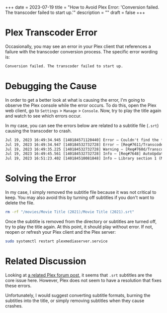 +++
date = 2023-07-19
title = "How to Avoid Plex Error: 'Conversion failed. The transcoder failed to start up.'"
description = ""
draft = false
+++

# Plex Transcoder Error

Occasionally, you may see an error in your Plex client that references a failure
with the transcoder conversion process. The specific error wording is:

``` txt
Conversion failed. The transcoder failed to start up.
```

# Debugging the Cause

In order to get a better look at what is causing the error, I'm going to
observe the Plex console while the error occurs. To do this, open the Plex web
client, go to `Settings` > `Manage` > `Console`. Now, try to play the title
again and watch to see which errors occur.

In my case, you can see the errors below are related to a subtitle file (`.srt`)
causing the transcoder to crash.

``` txt
Jul 19, 2023 16:49:34.945 [140184571120440] Error — Couldn't find the file to stream: /movies/Movie Title (2021)/Movie Title (2021).srt
Jul 19, 2023 16:49:34.947 [140184532732728] Error — [Req#7611/Transcode/42935159-67C1-4192-9336-DDC6F7BC9330] Error configuring transcoder: TPU: Failed to download sub-stream to temporary file
Jul 19, 2023 16:49:35.225 [140184532732728] Warning — [Req#760d/Transcode] Got a request to stop a transcode session without a valid session GUID.
Jul 19, 2023 16:49:45.561 [140184532732728] Info — [Req#7648] AutoUpdate: no updates available
Jul 19, 2023 16:51:23.402 [140184510081848] Info — Library section 1 (Movies) will be updated because of a change in "/movies/Movie Title (2021)/Movie Title (2021).srt"
```

# Solving the Error

In my case, I simply removed the subtitle file because it was not critical to
keep. You may also avoid this by turning off subtitles if you don't want to
delete the file.

```sh
rm -rf "/movies/Movie Title (2021)/Movie Title (2021).srt"
```

Once the subtitle is removed from the directory or subtitles are turned off, try
to play the title again. At this point, it should play without error. If not,
reopen or refresh your Plex client and the Plex server:

```sh
sudo systemctl restart plexmediaserver.service
```

# Related Discussion

Looking at [a related Plex forum
post](https://forums.plex.tv/t/subtitles-crashing-plex-transcoder-samsung-q80-tv-with-or-without-hardware-transcode/741441/2),
it seems that `.srt` subtitles are the core issue here. However, Plex does not
seem to have a resolution that fixes these errors.

Unfortunately, I would suggest converting subtitle formats, burning the
subtitles into the title, or simply removing subtitles when they cause crashes.
